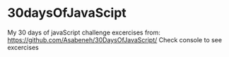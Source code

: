 # 30daysOfJavaScipt
 My 30 days of javaScript challenge excercises from: https://github.com/Asabeneh/30DaysOfJavaScript/
 Check console to see excercises
